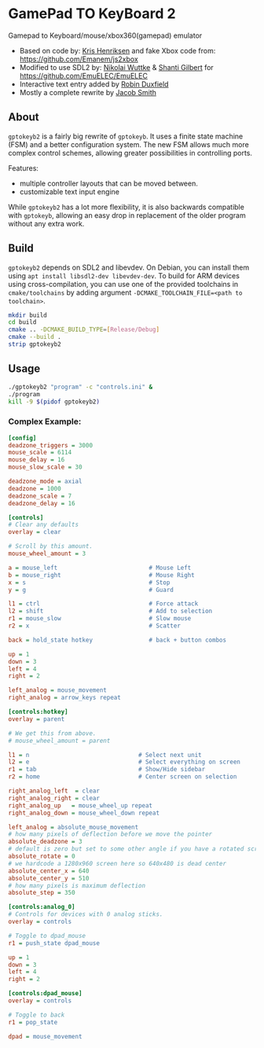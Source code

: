 # GamePad TO KeyBoard 2

Gamepad to Keyboard/mouse/xbox360(gamepad) emulator

- Based on code by: [Kris Henriksen](https://github.com/krishenriksen/AnberPorts/tree/master/AnberPorts-Joystick) and fake Xbox code from: https://github.com/Emanem/js2xbox
- Modified to use SDL2 by: [Nikolai Wuttke](https://github.com/lethal-guitar) & [Shanti Gilbert](https://github.com/shantigilbert) for https://github.com/EmuELEC/EmuELEC
- Interactive text entry added by [Robin Duxfield](https://github.com/romadu)
- Mostly a complete rewrite by [Jacob Smith](https://github.com/kloptops)

## About

`gptokeyb2` is a fairly big rewrite of `gptokeyb`. It uses a finite state machine (FSM) and a better configuration system. The new FSM allows much more complex control schemes, allowing greater possibilities in controlling ports.

Features:
- multiple controller layouts that can be moved between.
- customizable text input engine


While `gptokeyb2` has a lot more flexibility, it is also backwards compatible with `gptokeyb`, allowing an easy drop in replacement of the older program without any extra work.




## Build

`gptokeyb2` depends on SDL2 and libevdev. On Debian, you can install them using `apt install libsdl2-dev libevdev-dev`. To build for ARM devices using cross-compilation, you can use one of the provided toolchains in `cmake/toolchains` by adding argument `-DCMAKE_TOOLCHAIN_FILE=<path to toolchain>`. 

```bash
mkdir build
cd build
cmake .. -DCMAKE_BUILD_TYPE=[Release/Debug]
cmake --build .
strip gptokeyb2
```

## Usage

```bash
./gptokeyb2 "program" -c "controls.ini" &
./program
kill -9 $(pidof gptokeyb2)
```

### Complex Example:

```ini
[config]
deadzone_triggers = 3000
mouse_scale = 6114
mouse_delay = 16
mouse_slow_scale = 30

deadzone_mode = axial
deadzone = 1000
deadzone_scale = 7
deadzone_delay = 16

[controls]
# Clear any defaults
overlay = clear

# Scroll by this amount.
mouse_wheel_amount = 3

a = mouse_left                          # Mouse Left
b = mouse_right                         # Mouse Right
x = s                                   # Stop
y = g                                   # Guard

l1 = ctrl                               # Force attack
l2 = shift                              # Add to selection
r1 = mouse_slow                         # Slow mouse
r2 = x                                  # Scatter

back = hold_state hotkey                # back + button combos

up = 1
down = 3
left = 4
right = 2

left_analog = mouse_movement
right_analog = arrow_keys repeat

[controls:hotkey]
overlay = parent

# We get this from above.
# mouse_wheel_amount = parent

l1 = n                               # Select next unit
l2 = e                               # Select everything on screen
r1 = tab                             # Show/Hide sidebar
r2 = home                            # Center screen on selection

right_analog_left  = clear
right_analog_right = clear
right_analog_up   = mouse_wheel_up repeat
right_analog_down = mouse_wheel_down repeat

left_analog = absolute_mouse_movement
# how many pixels of deflection before we move the pointer
absolute_deadzone = 3
# default is zero but set to some other angle if you have a rotated screen
absolute_rotate = 0
# we hardcode a 1280x960 screen here so 640x480 is dead center
absolute_center_x = 640
absolute_center_y = 510
# how many pixels is maximum deflection
absolute_step = 350

[controls:analog_0]
# Controls for devices with 0 analog sticks.
overlay = controls

# Toggle to dpad_mouse
r1 = push_state dpad_mouse

up = 1
down = 3
left = 4
right = 2

[controls:dpad_mouse]
overlay = controls

# Toggle to back
r1 = pop_state

dpad = mouse_movement
```
